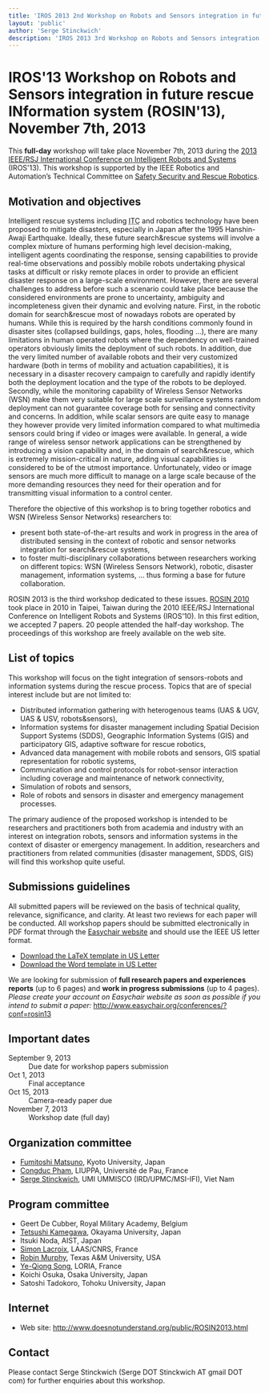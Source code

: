 ```yaml
---
title: 'IROS 2013 2nd Workshop on Robots and Sensors integration in future rescue INformation system (ROSIN-2013)'
layout: 'public'
author: 'Serge Stinckwich'
description: 'IROS 2013 3rd Workshop on Robots and Sensors integration in future rescue INformation system (ROSIN-2013)'
---
```

# IROS'13 Workshop on Robots and Sensors integration in future rescue INformation system (ROSIN'13), November 7th, 2013

This **full-day** workshop will take place November 7th, 2013 during the [2013 IEEE/RSJ International Conference on Intelligent Robots and Systems](http://www.iros2013.org/) (IROS'13). This workshop is supported by the IEEE Robotics and Automation’s Technical Committee on [Safety Security and Rescue Robotics](http://tab.ieee-ras.org/committeeinfo.php?tcid=21).

## Motivation and objectives
Intelligent rescue systems including <abbr title='Information and Communications Technology'>ITC</abbr> and robotics technology have been proposed to mitigate disasters, especially in Japan after the 1995 Hanshin-Awaji Earthquake. Ideally, these future search&rescue systems will involve a complex mixture of humans performing high level decision-making, intelligent agents coordinating the response, sensing capabilities to provide real-time observations and possibly mobile robots undertaking physical tasks at difficult or risky remote places in order to provide an efficient disaster response on a large-scale environment. However, there are several challenges to address before such a scenario could take place because the considered environments are prone to uncertainty, ambiguity and incompleteness given their dynamic and evolving nature. First, in the robotic domain for search&rescue most of nowadays robots are operated by humans. While this is required by the harsh conditions commonly found in disaster sites (collapsed buildings, gaps, holes, flooding ...), there are many limitations in human operated robots where the dependency on well-trained operators obviously limits the deployment of such robots. In addition, due the very limited number of available robots and their very customized hardware (both in terms of mobility and actuation capabilities), it is necessary in a disaster recovery campaign to carefully and rapidly identify both the deployment location and the type of the robots to be deployed. Secondly, while the monitoring capability of Wireless Sensor Networks (WSN) make them very suitable for large scale surveillance systems random deployment can not guarantee coverage both for sensing and connectivity and concerns. In addition, while scalar sensors are quite easy to manage they however provide very limited information compared to what multimedia sensors could bring if video or images were available. In general, a wide range of wireless sensor network applications can be strengthened by introducing a vision capability and, in the domain of search&rescue, which is extremely mission-critical in nature, adding visual capabilities is considered to be of the utmost importance. Unfortunately, video or image sensors are much more difficult to manage on a large scale because of the more demanding resources they need for their operation and for transmitting visual information to a control center. 

Therefore the objective of this workshop is to bring together robotics and WSN (Wireless Sensor Networks) researchers to:

- present both state-of-the-art results and work in progress in the area of distributed sensing in the context of robotic and sensor networks integration for search&rescue systems,
- to foster multi-disciplinary collaborations between researchers working on different topics: WSN (Wireless Sensors Network), robotic, disaster management, information systems, ... thus forming a base for future collaboration.

ROSIN 2013 is the third workshop dedicated to these issues. [ROSIN 2010](ROSIN2010.html) took place in 2010 in Taipei, Taiwan during the 2010 IEEE/RSJ International Conference on Intelligent Robots and Systems (IROS'10). In this first edition, we accepted 7 papers. 20 people attended the half-day workshop. The proceedings of this workshop are freely available on the web site. 

## List of topics
This workshop will focus on the tight integration of sensors-robots and information systems during the rescue process. Topics that are of special interest include but are not limited to:

- Distributed information gathering with heterogenous teams (UAS & UGV, UAS & USV, robots&sensors),
- Information systems for disaster management including Spatial Decision Support Systems (SDDS), Geographic Information Systems (GIS) and participatory GIS, adaptive software for rescue robotics,
- Advanced data management with mobile robots and sensors, GIS spatial representation for robotic systems,
- Communication and control protocols for robot-sensor interaction including coverage and maintenance of network connectivity,
- Simulation of robots and sensors,
- Role of robots and sensors in disaster and emergency management processes.

The primary audience of the proposed workshop is intended to be researchers and practitioners both from academia and industry with an interest on integration robots, sensors and information systems in the context of disaster or emergency management. In addition, researchers and practitioners from related communities (disaster management, SDDS, GIS) will find this workshop quite useful.

## Submissions guidelines
All submitted papers will be reviewed on the basis of technical quality, relevance, significance, and clarity. At least two reviews for each paper will be conducted. All workshop papers should be submitted electronically in PDF format through the [Easychair website](http://www.easychair.org/conferences/?conf=rosin13) and should use the IEEE US letter format.

- [Download the LaTeX template in US Letter](http://ras.papercept.net/conferences/support/files/ieeeconf.zip)
- [Download the Word template in US Letter](http://ras.papercept.net/conferences/support/files/ieeeconf_letter.dot)

We are looking for submission of **full research papers and experiences reports** (up to 6 pages) and **work in progress submissions** (up to 4 pages).
*Please create your account on Easychair website as soon as possible if you intend to submit a paper:*  http://www.easychair.org/conferences/?conf=rosin13

## Important dates
<dl class="dl-horizontal">
<dt><span class="label label-important">September 9, 2013</span></dt><dd>Due date for workshop papers submission</dd>
<dt>Oct 1, 2013</dt><dd>Final acceptance</dd>
<dt>Oct 15, 2013</dt><dd>Camera-ready paper due</dd>
<dt>November 7, 2013</dt><dd>Workshop date (full day)</dd>
</dl>

## Organization committee
- [Fumitoshi Matsuno](http://www.mechatronics.me.kyoto-u.ac.jp/matsuno/matsuno_eng.html), Kyoto University, Japan
- [Congduc Pham](http://web.univ-pau.fr/~cpham/), LIUPPA, Université de Pau, France
- [Serge Stinckwich](http://doesnotunderstand.org/), UMI UMMISCO (IRD/UPMC/MSI-IFI), Viet Nam

## Program committee
- Geert De Cubber, Royal Military Academy, Belgium
- [Tetsushi Kamegawa](http://www.mif.sys.okayama-u.ac.jp/~kamegawa/), Okayama University, Japan
- Itsuki Noda, AIST, Japan
- [Simon Lacroix](http://homepages.laas.fr/simon/HomePage/Home.html), LAAS/CNRS, France
- [Robin Murphy](http://faculty.cse.tamu.edu/murphy/), Texas A&M University, USA
- [Ye-Qiong Song](http://www.loria.fr/~song/), LORIA, France
- Koichi Osuka, Osaka University, Japan
- Satoshi Tadokoro, Tohoku University, Japan

## Internet
- Web site: http://www.doesnotunderstand.org/public/ROSIN2013.html

## Contact
Please contact Serge Stinckwich (Serge DOT Stinckwich AT gmail DOT com) for further enquiries about this workshop.
